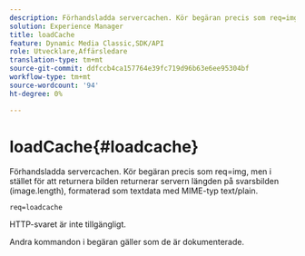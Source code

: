 ```yaml
---
description: Förhandsladda servercachen. Kör begäran precis som req=img, men i stället för att returnera bilden returnerar servern längden på svarsbilden (image.length), formaterad som textdata med MIME-typ text/plain.
solution: Experience Manager
title: loadCache
feature: Dynamic Media Classic,SDK/API
role: Utvecklare,Affärsledare
translation-type: tm+mt
source-git-commit: ddfccb4ca157764e39fc719d96b63e6ee95304bf
workflow-type: tm+mt
source-wordcount: '94'
ht-degree: 0%

---
```



# loadCache{#loadcache}

Förhandsladda servercachen. Kör begäran precis som req=img, men i stället för att returnera bilden returnerar servern längden på svarsbilden (image.length), formaterad som textdata med MIME-typ text/plain.

`req=loadcache`

HTTP-svaret är inte tillgängligt.

Andra kommandon i begäran gäller som de är dokumenterade.
